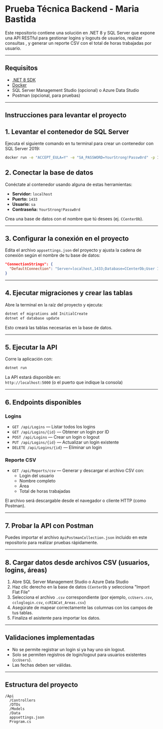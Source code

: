 
# Prueba Técnica Backend - Maria Bastida

Este repositorio contiene una solución en .NET 8 y SQL Server que expone una API RESTful para gestionar logins y logouts de usuarios, realizar consultas , y generar un reporte CSV con el total de horas trabajadas por usuario.

---

## Requisitos

- [.NET 8 SDK](https://dotnet.microsoft.com/en-us/download/dotnet/8.0)
- [Docker](https://www.docker.com/)
- SQL Server Management Studio (opcional) o Azure Data Studio
- Postman (opcional, para pruebas)

---

##  Instrucciones para levantar el proyecto

## 1. Levantar el contenedor de SQL Server

Ejecuta el siguiente comando en tu terminal para crear un contenedor con SQL Server 2019:

```bash
docker run -e "ACCEPT_EULA=Y" -e "SA_PASSWORD=YourStrong!Passw0rd" -p 1433:1433 --name sqlserver -d mcr.microsoft.com/mssql/server:2019-latest
```

## 2. Conectar la base de datos

Conéctate al contenedor usando alguna de estas herramientas:

- **Servidor:** `localhost`
- **Puerto:** `1433`
- **Usuario:** `sa`
- **Contraseña:** `YourStrong!Passw0rd`

Crea una base de datos con el nombre que tú desees (ej. `CCenterDb`).

---

## 3. Configurar la conexión en el proyecto

Edita el archivo `appsettings.json` del proyecto y ajusta la cadena de conexión según el nombre de tu base de datos:

```json
"ConnectionStrings": {
  "DefaultConnection": "Server=localhost,1433;Database=CCenterDb;User Id=sa;Password=YourStrong!Passw0rd;TrustServerCertificate=True;"
}
```

---

## 4. Ejecutar migraciones y crear las tablas

Abre la terminal en la raíz del proyecto y ejecuta:

```bash
dotnet ef migrations add InitialCreate
dotnet ef database update
```

Esto creará las tablas necesarias en la base de datos.

---

## 5. Ejecutar la API

Corre la aplicación con:

```bash
dotnet run
```

La API estará disponible en:  
`http://localhost:5000` (o el puerto que indique la consola)

---

## 6. Endpoints disponibles

### Logins

- `GET /api/Logins` — Listar todos los logins
- `GET /api/Logins/{id}` — Obtener un login por ID
- `POST /api/Logins` — Crear un login o logout
- `PUT /api/Logins/{id}` — Actualizar un login existente
- `DELETE /api/Logins/{id}` — Eliminar un login

### Reporte CSV

- `GET /api/Reports/csv` — Generar y descargar el archivo CSV con:
  - Login del usuario
  - Nombre completo
  - Área
  - Total de horas trabajadas

El archivo será descargable desde el navegador o cliente HTTP (como Postman).

---

## 7. Probar la API con Postman

Puedes importar el archivo `ApiPostmanCollection.json` incluido en este repositorio para realizar pruebas rápidamente.

---

## 8. Cargar datos desde archivos CSV (usuarios, logins, áreas)

1. Abre SQL Server Management Studio o Azure Data Studio
2. Haz clic derecho en la base de datos `CCenterDb` y selecciona "Import Flat File"
3. Selecciona el archivo `.csv` correspondiente (por ejemplo, `ccUsers.csv`, `ccloglogin.csv`, `ccRIACat_Areas.csv`)
4. Asegúrate de mapear correctamente las columnas con los campos de tus tablas.
5. Finaliza el asistente para importar los datos.

---

## Validaciones implementadas

- No se permite registrar un login si ya hay uno sin logout.
- Solo se permiten registros de login/logout para usuarios existentes (`ccUsers`).
- Las fechas deben ser válidas.

---

## Estructura del proyecto

```
/Api
  /Controllers
  /DTOs
  /Models
  /Data
  appsettings.json
  Program.cs
